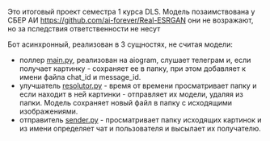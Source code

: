 Это итоговый проект семестра 1 курса DLS.
Модель позаимствована у СБЕР АИ https://github.com/ai-forever/Real-ESRGAN
они не возражают, но за пследствия ответственности не несут


Бот асинхронный, реализован в 3 сущностях, не считая модели: 
- поллер [main.py](main.py), реализован на aiogram, слушает телеграм и, если получает картинку - сохраняет ее в  папку, при этом добавляет к имени файла chat_id и message_id. 
- улучшатель [resolutor.py](resolutor.py) - время от времени просматривает папку и если находит в ней картинки - отправляет их модели, удаляя из папки. Модель сохраняет новый файл в папку с исходящими изображениями.
- отправитель [sender.py](sender.py) - просматривает папку исходящих картинок и из имени определяет чат и пользователя и высылает их получателю.   
